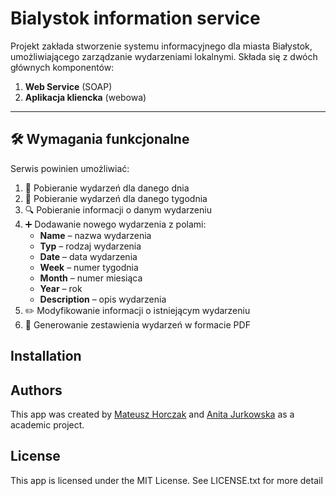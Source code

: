 # Bialystok information service

Projekt zakłada stworzenie systemu informacyjnego dla miasta Białystok, umożliwiającego zarządzanie wydarzeniami lokalnymi. 
Składa się z dwóch głównych komponentów:

1. **Web Service** (SOAP)
2. **Aplikacja kliencka** (webowa)

---

## 🛠️ Wymagania funkcjonalne

Serwis powinien umożliwiać:

1. 📅 Pobieranie wydarzeń dla danego dnia
2. 📆 Pobieranie wydarzeń dla danego tygodnia
3. 🔍 Pobieranie informacji o danym wydarzeniu
4. ➕ Dodawanie nowego wydarzenia z polami:
    - **Name** – nazwa wydarzenia
    - **Typ** – rodzaj wydarzenia
    - **Date** – data wydarzenia
    - **Week** – numer tygodnia
    - **Month** – numer miesiąca
    - **Year** – rok
    - **Description** – opis wydarzenia
5. ✏️ Modyfikowanie informacji o istniejącym wydarzeniu
6. 📄 Generowanie zestawienia wydarzeń w formacie PDF

## Installation


## Authors

This app was created by [Mateusz Horczak](https://github.com/mateuszhorczak) and [Anita Jurkowska](https://github.com/nisia289) as a academic project.

## License

This app is licensed under the MIT License. See LICENSE.txt for more detail
